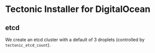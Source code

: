 # Tectonic Installer for DigitalOcean

## etcd
We create an etcd cluster with a default of 3 droplets (controlled by `tectonic_etcd_count`).
